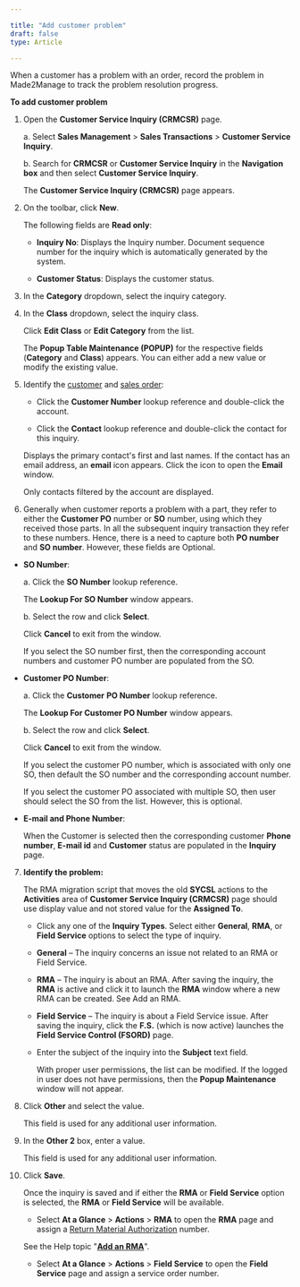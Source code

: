 ```yaml
---

title: "Add customer problem"
draft: false
type: Article

---
```


When a customer has a problem with an order, record the problem in Made2Manage to track the problem resolution progress.

**To add customer problem**

1. Open the **Customer Service Inquiry (CRMCSR)** page.

    a. Select **Sales Management** > **Sales Transactions** > **Customer Service Inquiry**.

    b. Search for **CRMCSR** or **Customer Service Inquiry** in the **Navigation box** and then select **Customer Service Inquiry**.

    The **Customer Service Inquiry (CRMCSR)** page appears.

2. On the toolbar, click **New**.

    The following fields are **Read only**:

    - **Inquiry No**: Displays the Inquiry number. Document sequence number for the inquiry which is automatically generated by the system.

    - **Customer Status**: Displays the customer status.

3. In the **Category** dropdown, select the inquiry category.

4. In the **Class** dropdown, select the inquiry class.

    Click **Edit Class** or **Edit Category** from the list.

    The **Popup Table Maintenance (POPUP)** for the respective fields (**Category** and **Class**) appears. You can either add a new value or modify the existing value.

5. Identify the [customer]() and [sales order]():

    - Click the **Customer Number** lookup reference and double-click the account.

    - Click the **Contact** lookup reference and double-click the contact for this inquiry.

    Displays the primary contact's first and last names. If the contact has an email address, an **email** icon appears. Click the icon to open the **Email** window.

    Only contacts filtered by the account are displayed.

6. Generally when customer reports a problem with a part, they refer to either the **Customer PO** number or **SO** number, using which they received those parts. In all the subsequent inquiry transaction they refer to these numbers. Hence, there is a need to capture both **PO number** and **SO number**. However, these fields are Optional.

-  **SO Number**:

    a. Click the **SO Number** lookup reference.

    The **Lookup For SO Number** window appears.

    b. Select the row and click **Select**.

    Click **Cancel** to exit from the window.

    If you select the SO number first, then the corresponding account numbers and customer PO number are populated from the SO.

- **Customer PO Number**:

    a. Click the **Customer** **PO Number** lookup reference.

    The **Lookup For Customer PO Number** window appears.

    b. Select the row and click **Select**.

    Click **Cancel** to exit from the window.

    If you select the customer PO number, which is associated with only one SO, then default the SO number and the corresponding account number.

    If you select the customer PO associated with multiple SO, then user should select the SO from the list. However, this is optional.

- **E-mail and Phone Number**:

    When the Customer is selected then the corresponding customer **Phone number**, **E-mail id** and **Customer** status are populated in the **Inquiry** page.

7. **Identify the problem:**

    The RMA migration script that moves the old **SYCSL** actions to the **Activities** area of **Customer Service Inquiry (CRMCSR)** page should use display value and not stored value for the **Assigned To**.

    - Click any one of the **Inquiry Types**. Select either **General**, **RMA**, or **Field Service** options to select the type of inquiry.

    - **General** – The inquiry concerns an issue not related to an RMA or Field Service.

    - **RMA** – The inquiry is about an RMA. After saving the inquiry, the **RMA** is active and click it to launch the **RMA** window where a new RMA can be created. See Add an RMA.

    - **Field Service** – The inquiry is about a Field Service issue. After saving the inquiry, click the **F.S.** (which is now active) launches the **Field Service Control (FSORD)** page.

    - Enter the subject of the inquiry into the **Subject** text field.

        With proper user permissions, the list can be modified. If the logged in user does not have permissions, then the **Popup Maintenance** window will not appear.

8. Click **Other** and select the value.

    This field is used for any additional user information.

9.  In the **Other 2** box, enter a value.

    This field is used for any additional user information.

10. Click **Save**.

    Once the inquiry is saved and if either the **RMA** or **Field Service** option is selected, the **RMA** or **Field Service** will be available.

    - Select **At a Glance** > **Actions** > **RMA** to open the **RMA** page and assign a [Return Material Authorization]() number.

    See the Help topic "[**Add an RMA**](add-an-rma.md)".

    - Select **At a Glance** > **Actions** > **Field Service** to open the **Field Service** page and assign a service order number.

    

​
